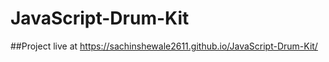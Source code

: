 # JavaScript-Drum-Kit
 
##Project live at 
https://sachinshewale2611.github.io/JavaScript-Drum-Kit/
